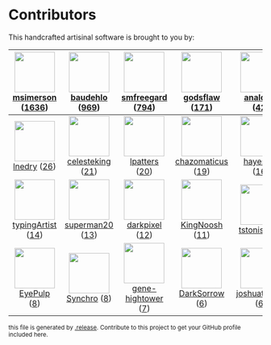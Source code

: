 # Contributors

This handcrafted artisinal software is brought to you by:

| <img height="80" src="https://avatars.githubusercontent.com/u/261635?v=4"><br><a href="https://github.com/msimerson">msimerson</a> (<a href="https://github.com/haraka/Haraka/commits?author=msimerson">1636</a>)| <img height="80" src="https://avatars.githubusercontent.com/u/662371?v=4"><br><a href="https://github.com/baudehlo">baudehlo</a> (<a href="https://github.com/haraka/Haraka/commits?author=baudehlo">969</a>)| <img height="80" src="https://avatars.githubusercontent.com/u/550490?v=4"><br><a href="https://github.com/smfreegard">smfreegard</a> (<a href="https://github.com/haraka/Haraka/commits?author=smfreegard">794</a>)| <img height="80" src="https://avatars.githubusercontent.com/u/959600?v=4"><br><a href="https://github.com/godsflaw">godsflaw</a> (<a href="https://github.com/haraka/Haraka/commits?author=godsflaw">171</a>)| <img height="80" src="https://avatars.githubusercontent.com/u/934254?v=4"><br><a href="https://github.com/analogic">analogic</a> (<a href="https://github.com/haraka/Haraka/commits?author=analogic">42</a>)| <img height="80" src="https://avatars.githubusercontent.com/u/1674289?v=4"><br><a href="https://github.com/Dexus">Dexus</a> (<a href="https://github.com/haraka/Haraka/commits?author=Dexus">42</a>)| <img height="80" src="https://avatars.githubusercontent.com/u/82041?v=4"><br><a href="https://github.com/gramakri">gramakri</a> (<a href="https://github.com/haraka/Haraka/commits?author=gramakri">38</a>)|
| :---: | :---: | :---: | :---: | :---: | :---: | :---: |
| <img height="80" src="https://avatars.githubusercontent.com/u/203240?v=4"><br><a href="https://github.com/lnedry">lnedry</a> (<a href="https://github.com/haraka/Haraka/commits?author=lnedry">26</a>)| <img height="80" src="https://avatars.githubusercontent.com/u/748075?v=4"><br><a href="https://github.com/celesteking">celesteking</a> (<a href="https://github.com/haraka/Haraka/commits?author=celesteking">21</a>)| <img height="80" src="https://avatars.githubusercontent.com/u/791972?v=4"><br><a href="https://github.com/lpatters">lpatters</a> (<a href="https://github.com/haraka/Haraka/commits?author=lpatters">20</a>)| <img height="80" src="https://avatars.githubusercontent.com/u/366268?v=4"><br><a href="https://github.com/chazomaticus">chazomaticus</a> (<a href="https://github.com/haraka/Haraka/commits?author=chazomaticus">19</a>)| <img height="80" src="https://avatars.githubusercontent.com/u/271024?v=4"><br><a href="https://github.com/hayesgm">hayesgm</a> (<a href="https://github.com/haraka/Haraka/commits?author=hayesgm">16</a>)| <img height="80" src="https://avatars.githubusercontent.com/u/123708?v=4"><br><a href="https://github.com/arlolra">arlolra</a> (<a href="https://github.com/haraka/Haraka/commits?author=arlolra">16</a>)| <img height="80" src="https://avatars.githubusercontent.com/u/1573133?v=4"><br><a href="https://github.com/gauravaror">gauravaror</a> (<a href="https://github.com/haraka/Haraka/commits?author=gauravaror">14</a>)|
| <img height="80" src="https://avatars.githubusercontent.com/u/260607?v=4"><br><a href="https://github.com/typingArtist">typingArtist</a> (<a href="https://github.com/haraka/Haraka/commits?author=typingArtist">14</a>)| <img height="80" src="https://avatars.githubusercontent.com/u/11343494?v=4"><br><a href="https://github.com/superman20">superman20</a> (<a href="https://github.com/haraka/Haraka/commits?author=superman20">13</a>)| <img height="80" src="https://avatars.githubusercontent.com/u/158380?v=4"><br><a href="https://github.com/darkpixel">darkpixel</a> (<a href="https://github.com/haraka/Haraka/commits?author=darkpixel">12</a>)| <img height="80" src="https://avatars.githubusercontent.com/u/9887966?v=4"><br><a href="https://github.com/KingNoosh">KingNoosh</a> (<a href="https://github.com/haraka/Haraka/commits?author=KingNoosh">11</a>)| <img height="80" src="https://avatars.githubusercontent.com/u/5229495?v=4"><br><a href="https://github.com/tstonis">tstonis</a> (<a href="https://github.com/haraka/Haraka/commits?author=tstonis">10</a>)| <img height="80" src="https://avatars.githubusercontent.com/u/1746394?v=4"><br><a href="https://github.com/wltsmrz">wltsmrz</a> (<a href="https://github.com/haraka/Haraka/commits?author=wltsmrz">9</a>)| <img height="80" src="https://avatars.githubusercontent.com/u/2176651?v=4"><br><a href="https://github.com/fatalbanana">fatalbanana</a> (<a href="https://github.com/haraka/Haraka/commits?author=fatalbanana">9</a>)|
| <img height="80" src="https://avatars.githubusercontent.com/u/231081?v=4"><br><a href="https://github.com/EyePulp">EyePulp</a> (<a href="https://github.com/haraka/Haraka/commits?author=EyePulp">8</a>)| <img height="80" src="https://avatars.githubusercontent.com/u/81561?v=4"><br><a href="https://github.com/Synchro">Synchro</a> (<a href="https://github.com/haraka/Haraka/commits?author=Synchro">8</a>)| <img height="80" src="https://avatars.githubusercontent.com/u/3957811?v=4"><br><a href="https://github.com/gene-hightower">gene-hightower</a> (<a href="https://github.com/haraka/Haraka/commits?author=gene-hightower">7</a>)| <img height="80" src="https://avatars.githubusercontent.com/u/8224508?v=4"><br><a href="https://github.com/DarkSorrow">DarkSorrow</a> (<a href="https://github.com/haraka/Haraka/commits?author=DarkSorrow">6</a>)| <img height="80" src="https://avatars.githubusercontent.com/u/103802?v=4"><br><a href="https://github.com/joshuathayer">joshuathayer</a> (<a href="https://github.com/haraka/Haraka/commits?author=joshuathayer">6</a>)| <img height="80" src="https://avatars.githubusercontent.com/u/298453?v=4"><br><a href="https://github.com/zllovesuki">zllovesuki</a> (<a href="https://github.com/haraka/Haraka/commits?author=zllovesuki">5</a>)| <img height="80" src="https://avatars.githubusercontent.com/u/132251?v=4"><br><a href="https://github.com/schamane">schamane</a> (<a href="https://github.com/haraka/Haraka/commits?author=schamane">5</a>)|

<sub>this file is generated by [.release](https://github.com/msimerson/.release).
Contribute to this project to get your GitHub profile included here.</sub>
